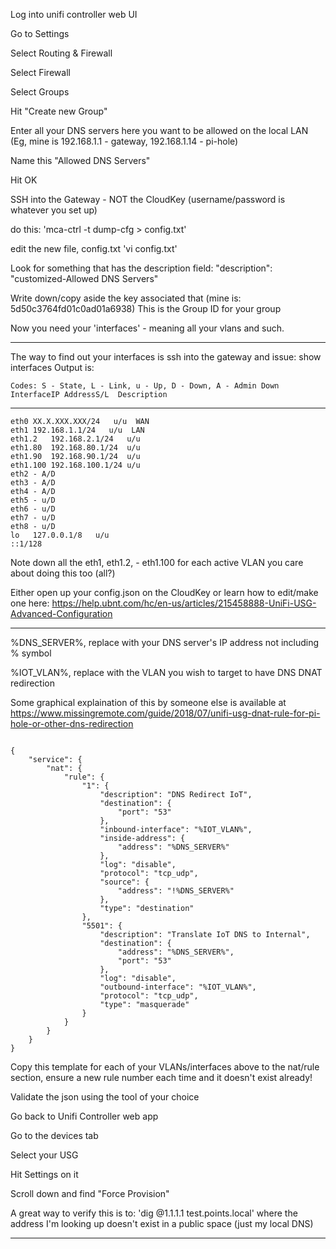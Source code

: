 Log into unifi controller web UI

Go to Settings

Select Routing & Firewall

Select Firewall

Select Groups

Hit "Create new Group"

Enter all your DNS servers here you want to be allowed on the local LAN (Eg, mine is 192.168.1.1 - gateway, 192.168.1.14 - pi-hole)

Name this "Allowed DNS Servers"

Hit OK

SSH into the Gateway - NOT the CloudKey (username/password is whatever you set up)

do this: 'mca-ctrl -t dump-cfg > config.txt'

edit the new file, config.txt 'vi config.txt'

Look for something that has the description field: "description": "customized-Allowed DNS Servers"

Write down/copy aside the key associated that (mine is: 5d50c3764fd01c0ad01a6938) This is the Group ID for your group

Now you need your 'interfaces' - meaning all your vlans and such.
----------------------  ----------- 

The way to find out your interfaces is ssh into the gateway and issue: show interfaces Output is:

	Codes: S - State, L - Link, u - Up, D - Down, A - Admin Down
	InterfaceIP AddressS/L  Description 
----------------------  ----------- 
	eth0 XX.X.XXX.XXX/24   u/u  WAN 
	eth1 192.168.1.1/24   u/u  LAN 
	eth1.2   192.168.2.1/24   u/u  
	eth1.80  192.168.80.1/24  u/u  
	eth1.90  192.168.90.1/24  u/u  
	eth1.100 192.168.100.1/24 u/u  
	eth2 - A/D  
	eth3 - A/D  
	eth4 - A/D  
	eth5 - u/D  
	eth6 - u/D  
	eth7 - u/D  
	eth8 - u/D  
	lo   127.0.0.1/8   u/u  
	::1/128  

Note down all the eth1, eth1.2, - eth1.100 for each active VLAN you care about doing this too (all?)

Either open up your config.json on the CloudKey or learn how to edit/make one here: https://help.ubnt.com/hc/en-us/articles/215458888-UniFi-USG-Advanced-Configuration

--------------


%DNS_SERVER%, replace with your DNS server's IP address not including % symbol

%IOT_VLAN%, replace with the VLAN you wish to target to have DNS DNAT redirection

Some graphical explaination of this by someone else is available at https://www.missingremote.com/guide/2018/07/unifi-usg-dnat-rule-for-pi-hole-or-other-dns-redirection

```

{
	"service": {
		"nat": {
			"rule": {
				"1": {
					"description": "DNS Redirect IoT",
					"destination": {
						"port": "53"
					},
					"inbound-interface": "%IOT_VLAN%",
					"inside-address": {
						"address": "%DNS_SERVER%"
					},
					"log": "disable",
					"protocol": "tcp_udp",
					"source": {
						"address": "!%DNS_SERVER%"
					},
					"type": "destination"
				},
				"5501": {
					"description": "Translate IoT DNS to Internal",
					"destination": {
						"address": "%DNS_SERVER%",
						"port": "53"
					},
					"log": "disable",
					"outbound-interface": "%IOT_VLAN%",
					"protocol": "tcp_udp",
					"type": "masquerade"
				}
			}
		}
	}
}
```

Copy this template for each of your VLANs/interfaces above to the nat/rule section, ensure a new rule number each time and it doesn't exist already!

Validate the json using the tool of your choice

Go back to Unifi Controller web app

Go to the devices tab

Select your USG

Hit Settings on it

Scroll down and find "Force Provision"

A great way to verify this is to: 'dig @1.1.1.1 test.points.local' where the address I'm looking up doesn't exist in a public space (just my local DNS)

----------------

